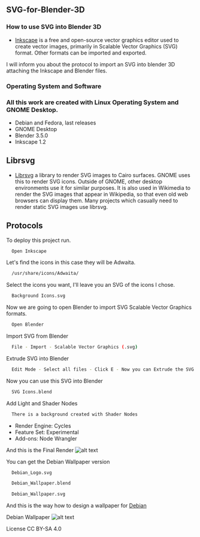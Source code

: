 ## SVG-for-Blender-3D

### How to use SVG into Blender 3D

- [Inkscape](https://inkscape.org/) is a free and open-source vector graphics editor used to create vector images, primarily in Scalable Vector Graphics (SVG) format. Other formats can be imported and exported.

I will inform you about the protocol to import an SVG into blender 3D attaching the Inkscape and Blender files.

### Operating System and Software
### All this work are created with Linux Operating System and GNOME Desktop.

- Debian and Fedora, last releases
- GNOME Desktop
- Blender 3.5.0
- Inkscape 1.2

## Librsvg
- [Librsvg](https://gitlab.gnome.org/GNOME/librsvg) a library to render SVG images to Cairo surfaces. GNOME uses this to render SVG icons. Outside of GNOME, other desktop environments use it for similar purposes. It is also used in Wikimedia to render the SVG images that appear in Wikipedia, so that even old web browsers can display them. Many projects which casually need to render static SVG images use librsvg.

## Protocols

To deploy this project run.
```bash
  Open Inkscape
```
Let's find the icons in this case they will be Adwaita.
```bash
  /usr/share/icons/Adwaita/
```
Select the icons you want, I'll leave you an SVG of the icons I chose.
```bash
  Background Icons.svg
```
Now we are going to open Blender to import SVG Scalable Vector Graphics formats.
```bash
  Open Blender
```
Import SVG from Blender
```bash
  File - Import - Scalable Vector Graphics (.svg)
```
Extrude SVG into Blender
```bash
  Edit Mode - Select all files - Click E - Now you can Extrude the SVG. 
```
Now you can use this SVG into Blender
```bash
  SVG Icons.blend
```
Add Light and Shader Nodes
```bash
  There is a background created with Shader Nodes
```
- Render Engine: Cycles
- Feature Set: Experimental
- Add-ons: Node Wrangler

And this is the Final Render
![alt text](https://github.com/dnlgalleguillos/SVG-for-Blender-3D/blob/main/Render%20SVG%20for%20Blender.png?raw=true "SVG for Blender 3D")

You can get the Debian Wallpaper version
```bash
  Debian_Logo.svg
```
```bash
  Debian_Wallpaper.blend
```
```bash
  Debian_Wallpaper.svg
```
And this is the way how to design a wallpaper for [Debian](https://wiki.debian.org/DebianArt/Themes/SoftDebian)

Debian Wallpaper
![alt text](https://github.com/dnlgalleguillos/SVG-for-Blender-3D/blob/main/Debian_Wallpaper.png?raw=true "Debian Wallpaper")

License CC BY-SA 4.0
